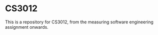 # CS3012
This is a repository for CS3012, from the measuring software engineering assignment onwards.
